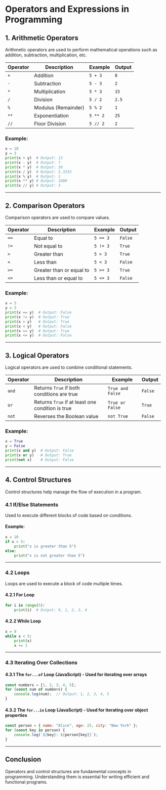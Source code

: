 
# Operators and Expressions in Programming

## 1. Arithmetic Operators
Arithmetic operators are used to perform mathematical operations such as addition, subtraction, multiplication, etc.

| Operator | Description          | Example    | Output |
|----------|----------------------|------------|--------|
| `+`      | Addition             | `5 + 3`    | `8`    |
| `-`      | Subtraction          | `5 - 3`    | `2`    |
| `*`      | Multiplication       | `5 * 3`    | `15`   |
| `/`      | Division             | `5 / 2`    | `2.5`  |
| `%`      | Modulus (Remainder)  | `5 % 2`    | `1`    |
| `**`     | Exponentiation       | `5 ** 2`   | `25`   |
| `//`     | Floor Division       | `5 // 2`   | `2`    |

### Example:
```python
x = 10
y = 3
print(x + y)  # Output: 13
print(x - y)  # Output: 7
print(x * y)  # Output: 30
print(x / y)  # Output: 3.3333
print(x % y)  # Output: 1
print(x ** y) # Output: 1000
print(x // y) # Output: 3
```

---

## 2. Comparison Operators
Comparison operators are used to compare values.

| Operator | Description                | Example     | Output  |
|----------|----------------------------|-------------|---------|
| `==`     | Equal to                    | `5 == 3`    | `False` |
| `!=`     | Not equal to                | `5 != 3`    | `True`  |
| `>`      | Greater than                | `5 > 3`     | `True`  |
| `<`      | Less than                   | `5 < 3`     | `False` |
| `>=`     | Greater than or equal to    | `5 >= 3`    | `True`  |
| `<=`     | Less than or equal to       | `5 <= 3`    | `False` |

### Example:
```python
x = 5
y = 3
print(x == y)  # Output: False
print(x != y)  # Output: True
print(x > y)   # Output: True
print(x < y)   # Output: False
print(x >= y)  # Output: True
print(x <= y)  # Output: False
```

---

## 3. Logical Operators
Logical operators are used to combine conditional statements.

| Operator | Description           | Example        | Output  |
|----------|-----------------------|---------------|---------|
| `and`    | Returns `True` if both conditions are true | `True and False` | `False` |
| `or`     | Returns `True` if at least one condition is true | `True or False` | `True`  |
| `not`    | Reverses the Boolean value | `not True` | `False` |

### Example:
```python
x = True
y = False
print(x and y)  # Output: False
print(x or y)   # Output: True
print(not x)    # Output: False
```

---

## 4. Control Structures
Control structures help manage the flow of execution in a program.

### 4.1 If/Else Statements
Used to execute different blocks of code based on conditions.

#### Example:
```python
x = 10
if x > 5:
    print("x is greater than 5")
else:
    print("x is not greater than 5")
```

---

### 4.2 Loops
Loops are used to execute a block of code multiple times.

#### 4.2.1 For Loop
```python
for i in range(5):
    print(i)  # Output: 0, 1, 2, 3, 4
```

#### 4.2.2 While Loop
```python
x = 0
while x < 5:
    print(x)
    x += 1
```

---

### 4.3 Iterating Over Collections

#### 4.3.1 The `for...of` Loop (JavaScript) - Used for iterating over arrays
```javascript
const numbers = [1, 2, 3, 4, 5];
for (const num of numbers) {
    console.log(num);  // Output: 1, 2, 3, 4, 5
}
```

#### 4.3.2 The `for...in` Loop (JavaScript) - Used for iterating over object properties
```javascript
const person = { name: "Alice", age: 25, city: "New York" };
for (const key in person) {
    console.log(`${key}: ${person[key]}`);
}
```

---

## Conclusion
Operators and control structures are fundamental concepts in programming. Understanding them is essential for writing efficient and functional programs.

